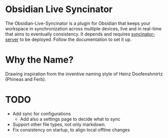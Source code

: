 # Obsidian Live Syncinator
The Obsidian-Live-Syncinator is a plugin for Obsidian that keeps your workspace in synchronization across multiple devices, live and in real-time that aims to eventually consistency. 
It depends and requires [syncinator-server](https://github.com/hiimjako/obsidian-live-syncinator-server) to be deployed. Follow the documentation to set it up.

# Why the Name?
Drawing inspiration from the inventive naming style of Heinz Doofenshmirtz (Phineas and Ferb).
# TODO

- Add sync for configurations
	- Add also a settings page to decide what to sync
- Support other file types, not only markdown.
- Fix consistency on startup, to align local offline changes
